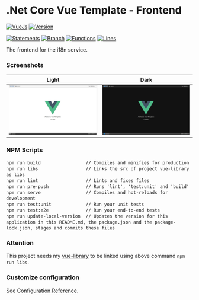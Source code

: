 # .Net Core Vue Template - Frontend

[![VueJs](https://img.shields.io/badge/Frontend-VueJs-green.svg)](https://vuejs.org/)
[![Version](https://img.shields.io/badge/Version-20.10.04--0-blue.svg)](./src/)

[![Statements](https://img.shields.io/badge/Statements-97.62%25-green.svg)](./tests/unit/)
[![Branch](https://img.shields.io/badge/Branch-100%25-green.svg)](./tests/unit/)
[![Functions](https://img.shields.io/badge/Functions-93.75%25-green.svg)](./tests/unit/)
[![Lines](https://img.shields.io/badge/Lines-97.48%25-green.svg)](./tests/unit/)

The frontend for the i18n service.

### Screenshots

| Light | Dark |
| ----- | ---- |
| ![light](./screenshots/light.jpg) | ![dark](./screenshots/dark.jpg) |

### NPM Scripts

```
npm run build                 // Compiles and minifies for production
npm run libs                  // Links the src of project vue-library as libs
npm run lint                  // Lints and fixes files
npm run pre-push              // Runs 'lint', 'test:unit' and 'build'
npm run serve                 // Compiles and hot-reloads for development
npm run test:unit             // Run your unit tests
npm run test:e2e              // Run your end-to-end tests
npm run update-local-version  // Updates the version for this application in this README.md, the package.json and the package-lock.json, stages and commits these files
```

### Attention

This project needs my [vue-library](https://github.com/JonasSchubert/vue-library) to be linked using above command `npm run libs`.

### Customize configuration

See [Configuration Reference](https://cli.vuejs.org/config/).
